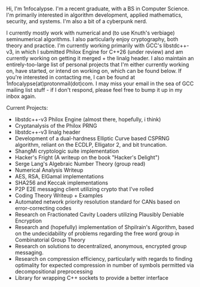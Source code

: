 Hi, I'm 1nfocalypse.
I'm a recent graduate, with a BS in Computer Science. I'm primarily interested in algorithm development, applied mathematics, security, and systems. I'm also a bit of a cyberpunk nerd.

I currently mostly work with numerical and (to use Knuth's verbiage) seminumerical algorithms. I also particularly enjoy cryptography, both theory and practice. I'm currently working primarily with GCC's libstdc++-v3,
in which I submitted Philox Engine for C++26 (under review) and am currently working on getting it merged + the linalg header. I also maintain an entirely-too-large list of personal projects that I'm either currently working on, have 
started, or intend on working on, which can be found below. If you're interested in contacting me, I can be found at 1nfocalypse(at)protonmail(dot)com. I may miss your email in the sea of GCC mailing list stuff - if I don't respond,
please feel free to bump it up in my inbox again.


Current Projects:
- libstdc++-v3 Philox Engine (almost there, hopefully, i think)
- Cryptanalysis of the Philox PRNG
- libstdc++-v3 linalg header
- Development of a dual-hardness Elliptic Curve based CSPRNG algorithm, reliant on the ECDLP, Elligator 2, and bit truncation.
- ShangMi cryptologic suite implementation
- Hacker's Fright (A writeup on the book "Hacker's Delight")
- Serge Lang's Algebraic Number Theory (group read)
- Numerical Analysis Writeup
- AES, RSA, ElGamal implementations
- SHA256 and Keccak implementations
- P2P E2E messaging client utilizing crypto that I've rolled
- Coding Theory Writeup + Examples
- Automated network priority resolution standard for CANs based on error-correcting codes
- Research on Fractionated Cavity Loaders utilizing Plausibly Deniable Encryption
- Research and (hopefully) implementation of Shpilrain's Algorithm, based on the undecidability of problems regarding the free word group in Combinatorial Group Theory
- Research on solutions to decentralized, anonymous, encrypted group messaging.
- Research on compression efficiency, particularly with regards to finding optimality for expected compression in number of symbols permitted via decompositional preprocessing
- Library for wrapping C++ sockets to provide a better interface
